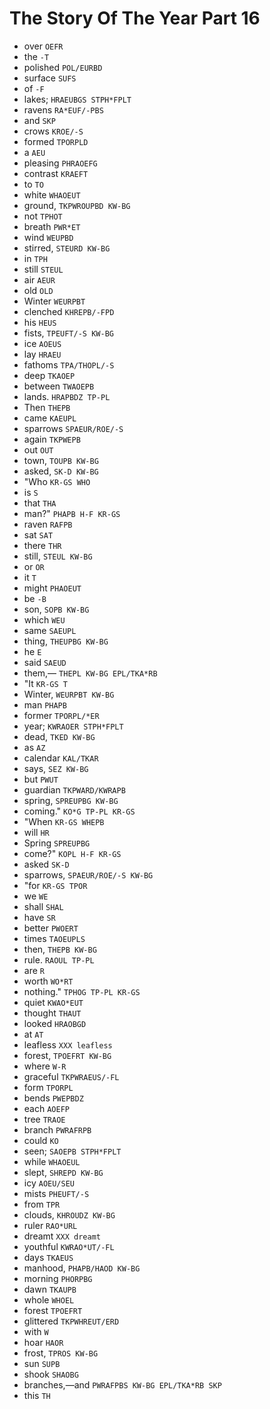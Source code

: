 # The Story Of The Year Part 16

* over `OEFR`
* the `-T`
* polished `POL/EURBD`
* surface `SUFS`
* of `-F`
* lakes; `HRAEUBGS STPH*FPLT`
* ravens `RA*EUF/-PBS`
* and `SKP`
* crows `KROE/-S`
* formed `TPORPLD`
* a `AEU`
* pleasing `PHRAOEFG`
* contrast `KRAEFT`
* to `TO`
* white `WHAOEUT`
* ground, `TKPWROUPBD KW-BG`
* not `TPHOT`
* breath `PWR*ET`
* wind `WEUPBD`
* stirred, `STEURD KW-BG`
* in `TPH`
* still `STEUL`
* air `AEUR`
* old `OLD`
* Winter `WEURPBT`
* clenched `KHREPB/-FPD`
* his `HEUS`
* fists, `TPEUFT/-S KW-BG`
* ice `AOEUS`
* lay `HRAEU`
* fathoms `TPA/THOPL/-S`
* deep `TKAOEP`
* between `TWAOEPB`
* lands. `HRAPBDZ TP-PL`
* Then `THEPB`
* came `KAEUPL`
* sparrows `SPAEUR/ROE/-S`
* again `TKPWEPB`
* out `OUT`
* town, `TOUPB KW-BG`
* asked, `SK-D KW-BG`
* "Who `KR-GS WHO`
* is `S`
* that `THA`
* man?" `PHAPB H-F KR-GS`
* raven `RAFPB`
* sat `SAT`
* there `THR`
* still, `STEUL KW-BG`
* or `OR`
* it `T`
* might `PHAOEUT`
* be `-B`
* son, `SOPB KW-BG`
* which `WEU`
* same `SAEUPL`
* thing, `THEUPBG KW-BG`
* he `E`
* said `SAEUD`
* them,— `THEPL KW-BG EPL/TKA*RB`
* "It `KR-GS T`
* Winter, `WEURPBT KW-BG`
* man `PHAPB`
* former `TPORPL/*ER`
* year; `KWRAOER STPH*FPLT`
* dead, `TKED KW-BG`
* as `AZ`
* calendar `KAL/TKAR`
* says, `SEZ KW-BG`
* but `PWUT`
* guardian `TKPWARD/KWRAPB`
* spring, `SPREUPBG KW-BG`
* coming." `KO*G TP-PL KR-GS`
* "When `KR-GS WHEPB`
* will `HR`
* Spring `SPREUPBG`
* come?" `KOPL H-F KR-GS`
* asked `SK-D`
* sparrows, `SPAEUR/ROE/-S KW-BG`
* "for `KR-GS TPOR`
* we `WE`
* shall `SHAL`
* have `SR`
* better `PWOERT`
* times `TAOEUPLS`
* then, `THEPB KW-BG`
* rule. `RAOUL TP-PL`
* are `R`
* worth `WO*RT`
* nothing." `TPHOG TP-PL KR-GS`
* quiet `KWAO*EUT`
* thought `THAUT`
* looked `HRAOBGD`
* at `AT`
* leafless `XXX leafless`
* forest, `TPOEFRT KW-BG`
* where `W-R`
* graceful `TKPWRAEUS/-FL`
* form `TPORPL`
* bends `PWEPBDZ`
* each `AOEFP`
* tree `TRAOE`
* branch `PWRAFRPB`
* could `KO`
* seen; `SAOEPB STPH*FPLT`
* while `WHAOEUL`
* slept, `SHREPD KW-BG`
* icy `AOEU/SEU`
* mists `PHEUFT/-S`
* from `TPR`
* clouds, `KHROUDZ KW-BG`
* ruler `RAO*URL`
* dreamt `XXX dreamt`
* youthful `KWRAO*UT/-FL`
* days `TKAEUS`
* manhood, `PHAPB/HAOD KW-BG`
* morning `PHORPBG`
* dawn `TKAUPB`
* whole `WHOEL`
* forest `TPOEFRT`
* glittered `TKPWHREUT/ERD`
* with `W`
* hoar `HAOR`
* frost, `TPROS KW-BG`
* sun `SUPB`
* shook `SHAOBG`
* branches,—and `PWRAFPBS KW-BG EPL/TKA*RB SKP`
* this `TH`
